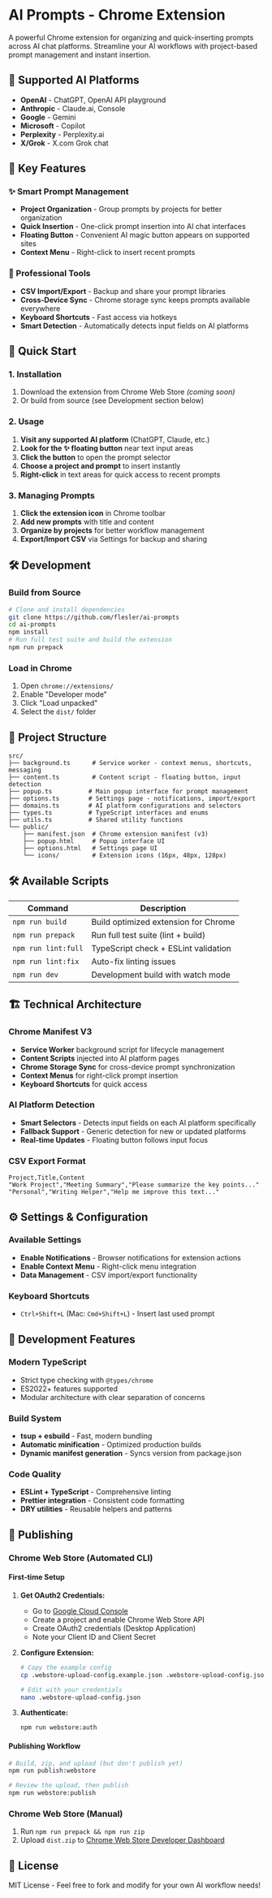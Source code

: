 # AI Prompts - Chrome Extension

A powerful Chrome extension for organizing and quick-inserting prompts across AI chat platforms. Streamline your AI workflows with project-based prompt management and instant insertion.

## 🎯 Supported AI Platforms

- **OpenAI** - ChatGPT, OpenAI API playground
- **Anthropic** - Claude.ai, Console
- **Google** - Gemini
- **Microsoft** - Copilot
- **Perplexity** - Perplexity.ai
- **X/Grok** - X.com Grok chat

## 🚀 Key Features

### ✨ Smart Prompt Management
- **Project Organization** - Group prompts by projects for better organization
- **Quick Insertion** - One-click prompt insertion into AI chat interfaces
- **Floating Button** - Convenient AI magic button appears on supported sites
- **Context Menu** - Right-click to insert recent prompts

### 🔧 Professional Tools
- **CSV Import/Export** - Backup and share your prompt libraries
- **Cross-Device Sync** - Chrome storage sync keeps prompts available everywhere
- **Keyboard Shortcuts** - Fast access via hotkeys
- **Smart Detection** - Automatically detects input fields on AI platforms

## 🚀 Quick Start

### 1. Installation
1. Download the extension from Chrome Web Store *(coming soon)*
2. Or build from source (see Development section below)

### 2. Usage
1. **Visit any supported AI platform** (ChatGPT, Claude, etc.)
2. **Look for the ✨ floating button** near text input areas
3. **Click the button** to open the prompt selector
4. **Choose a project and prompt** to insert instantly
5. **Right-click** in text areas for quick access to recent prompts

### 3. Managing Prompts
1. **Click the extension icon** in Chrome toolbar
2. **Add new prompts** with title and content
3. **Organize by projects** for better workflow management
4. **Export/Import CSV** via Settings for backup and sharing

## 🛠️ Development

### Build from Source
```bash
# Clone and install dependencies
git clone https://github.com/flesler/ai-prompts
cd ai-prompts
npm install
# Run full test suite and build the extension
npm run prepack
```

### Load in Chrome
1. Open `chrome://extensions/`
2. Enable "Developer mode"
3. Click "Load unpacked"
4. Select the `dist/` folder

## 📁 Project Structure

```
src/
├── background.ts      # Service worker - context menus, shortcuts, messaging
├── content.ts         # Content script - floating button, input detection
├── popup.ts          # Main popup interface for prompt management
├── options.ts        # Settings page - notifications, import/export
├── domains.ts        # AI platform configurations and selectors
├── types.ts          # TypeScript interfaces and enums
├── utils.ts          # Shared utility functions
└── public/
    ├── manifest.json  # Chrome extension manifest (v3)
    ├── popup.html     # Popup interface UI
    ├── options.html   # Settings page UI
    └── icons/         # Extension icons (16px, 48px, 128px)
```

## 🛠️ Available Scripts

| Command | Description |
|---------|-------------|
| `npm run build` | Build optimized extension for Chrome |
| `npm run prepack` | Run full test suite (lint + build) |
| `npm run lint:full` | TypeScript check + ESLint validation |
| `npm run lint:fix` | Auto-fix linting issues |
| `npm run dev` | Development build with watch mode |

## 🏗️ Technical Architecture

### Chrome Manifest V3
- **Service Worker** background script for lifecycle management
- **Content Scripts** injected into AI platform pages
- **Chrome Storage Sync** for cross-device prompt synchronization
- **Context Menus** for right-click prompt insertion
- **Keyboard Shortcuts** for quick access

### AI Platform Detection
- **Smart Selectors** - Detects input fields on each AI platform specifically
- **Fallback Support** - Generic detection for new or updated platforms
- **Real-time Updates** - Floating button follows input focus

### CSV Export Format
```csv
Project,Title,Content
"Work Project","Meeting Summary","Please summarize the key points..."
"Personal","Writing Helper","Help me improve this text..."
```

## ⚙️ Settings & Configuration

### Available Settings
- **Enable Notifications** - Browser notifications for extension actions
- **Enable Context Menu** - Right-click menu integration
- **Data Management** - CSV import/export functionality

### Keyboard Shortcuts
- `Ctrl+Shift+L` (Mac: `Cmd+Shift+L`) - Insert last used prompt

## 🔧 Development Features

### Modern TypeScript
- Strict type checking with `@types/chrome`
- ES2022+ features supported
- Modular architecture with clear separation of concerns

### Build System
- **tsup + esbuild** - Fast, modern bundling
- **Automatic minification** - Optimized production builds
- **Dynamic manifest generation** - Syncs version from package.json

### Code Quality
- **ESLint + TypeScript** - Comprehensive linting
- **Prettier integration** - Consistent code formatting
- **DRY utilities** - Reusable helpers and patterns

## 🚀 Publishing

### Chrome Web Store (Automated CLI)

#### First-time Setup
1. **Get OAuth2 Credentials:**
   - Go to [Google Cloud Console](https://console.developers.google.com/)
   - Create a project and enable Chrome Web Store API
   - Create OAuth2 credentials (Desktop Application)
   - Note your Client ID and Client Secret

2. **Configure Extension:**
   ```bash
   # Copy the example config
   cp .webstore-upload-config.example.json .webstore-upload-config.json
   
   # Edit with your credentials
   nano .webstore-upload-config.json
   ```

3. **Authenticate:**
   ```bash
   npm run webstore:auth
   ```

#### Publishing Workflow
```bash
# Build, zip, and upload (but don't publish yet)
npm run publish:webstore

# Review the upload, then publish
npm run webstore:publish
```

### Chrome Web Store (Manual)
1. Run `npm run prepack && npm run zip`
2. Upload `dist.zip` to [Chrome Web Store Developer Dashboard](https://chrome.google.com/webstore/devconsole/)

## 📄 License

MIT License - Feel free to fork and modify for your own AI workflow needs!
